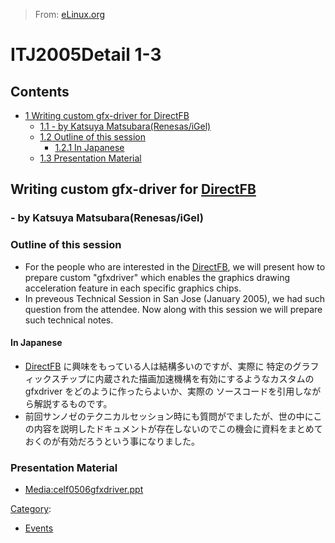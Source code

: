 > From: [eLinux.org](http://eLinux.org/ITJ2005Detail_1-3 "http://eLinux.org/ITJ2005Detail_1-3")


# ITJ2005Detail 1-3



## Contents

-   [1 Writing custom gfx\-driver for
    DirectFB](#writing-custom-gfx-driver-for-directfb)
    -   [1.1 - by Katsuya
        Matsubara(Renesas/iGel)](#-by-katsuya-matsubara-renesas-igel)
    -   [1.2 Outline of this session](#outline-of-this-session)
        -   [1.2.1 In Japanese](#in-japanese)
    -   [1.3 Presentation Material](#presentation-material)

## Writing custom gfx\-driver for [DirectFB](http://eLinux.org/DirectFB "DirectFB")

### - by Katsuya Matsubara(Renesas/iGel)

### Outline of this session

-   For the people who are interested in the
    [DirectFB](http://eLinux.org/DirectFB "DirectFB"), we will present how to prepare
    custom "gfxdriver" which enables the graphics drawing acceleration
    feature in each specific graphics chips.
-   In preveous Technical Session in San Jose (January 2005), we had
    such question from the attendee. Now along with this session we will
    prepare such technical notes.



#### In Japanese

-   [DirectFB](http://eLinux.org/DirectFB "DirectFB")
    に興味をもっている人は結構多いのですが、実際に
    特定のグラフィックスチップに内蔵された描画加速機構を有効にするようなカスタムの
    gfxdriver をどのように作ったらよいか、実際の
    ソースコードを引用しながら解説するものです。
-   前回サンノゼのテクニカルセッション時にも質問がでましたが、世の中にこの内容を説明したドキュメントが存在しないのでこの機会に資料をまとめておくのが有効だろうという事になりました。

### Presentation Material

-   [Media:celf0506gfxdriver.ppt](http://eLinux.org/images/1/12/Celf0506gfxdriver.ppt "Celf0506gfxdriver.ppt")


[Category](http://eLinux.org/Special:Categories "Special:Categories"):

-   [Events](http://eLinux.org/Category:Events "Category:Events")


